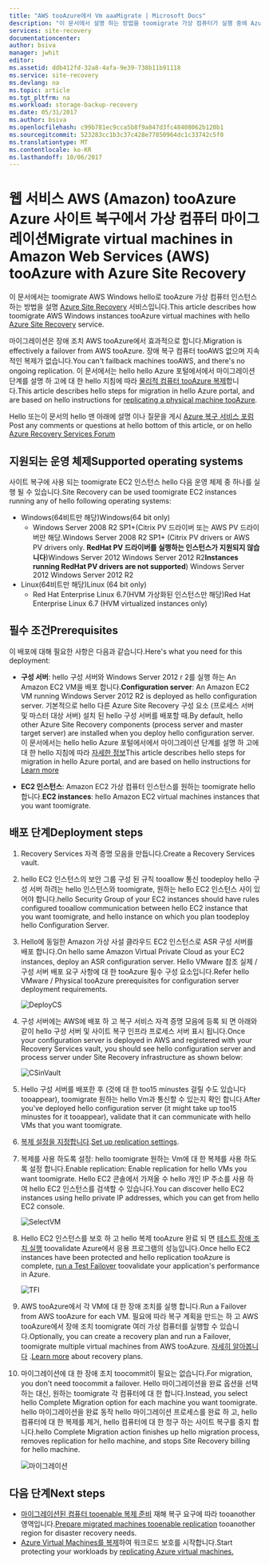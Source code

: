```yaml
---
title: "AWS tooAzure에서 Vm aaaMigrate | Microsoft Docs"
description: "이 문서에서 설명 하는 방법을 toomigrate 가상 컴퓨터가 실행 중에 Azure Site Recovery를 사용 하 여 웹 서비스 AWS (Amazon) tooAzure 합니다."
services: site-recovery
documentationcenter: 
author: bsiva
manager: jwhit
editor: 
ms.assetid: ddb412fd-32a8-4afa-9e39-738b11b91118
ms.service: site-recovery
ms.devlang: na
ms.topic: article
ms.tgt_pltfrm: na
ms.workload: storage-backup-recovery
ms.date: 05/31/2017
ms.author: bsiva
ms.openlocfilehash: c99b781ec9cca5b8f9a847d3fc48408062b120b1
ms.sourcegitcommit: 523283cc1b3c37c428e77850964dc1c33742c5f0
ms.translationtype: MT
ms.contentlocale: ko-KR
ms.lasthandoff: 10/06/2017
---
```

# <a name="migrate-virtual-machines-in-amazon-web-services-aws-tooazure-with-azure-site-recovery"></a><span data-ttu-id="59b66-103">웹 서비스 AWS (Amazon) tooAzure Azure 사이트 복구에서 가상 컴퓨터 마이그레이션</span><span class="sxs-lookup"><span data-stu-id="59b66-103">Migrate virtual machines in Amazon Web Services (AWS) tooAzure with Azure Site Recovery</span></span>

<span data-ttu-id="59b66-104">이 문서에서는 toomigrate AWS Windows hello로 tooAzure 가상 컴퓨터 인스턴스 하는 방법을 설명 [Azure Site Recovery](site-recovery-overview.md) 서비스입니다.</span><span class="sxs-lookup"><span data-stu-id="59b66-104">This article describes how toomigrate AWS Windows instances tooAzure virtual machines with hello [Azure Site Recovery](site-recovery-overview.md) service.</span></span>

<span data-ttu-id="59b66-105">마이그레이션은 장애 조치 AWS tooAzure에서 효과적으로 합니다.</span><span class="sxs-lookup"><span data-stu-id="59b66-105">Migration is effectively a failover from AWS tooAzure.</span></span> <span data-ttu-id="59b66-106">장애 복구 컴퓨터 tooAWS 없으며 지속적인 복제가 없습니다.</span><span class="sxs-lookup"><span data-stu-id="59b66-106">You can't failback machines tooAWS, and there's no ongoing replication.</span></span> <span data-ttu-id="59b66-107">이 문서에서는 hello hello Azure 포털에서에서 마이그레이션 단계를 설명 하 고에 대 한 hello 지침에 따라 [물리적 컴퓨터 tooAzure 복제](site-recovery-vmware-to-azure.md)합니다.</span><span class="sxs-lookup"><span data-stu-id="59b66-107">This article describes hello steps for migration in hello Azure portal, and are based on hello instructions for [replicating a physical machine tooAzure](site-recovery-vmware-to-azure.md).</span></span>

<span data-ttu-id="59b66-108">Hello 또는이 문서의 hello 맨 아래에 설명 이나 질문을 게시 [Azure 복구 서비스 포럼](https://social.msdn.microsoft.com/forums/azure/home?forum=hypervrecovmgr)</span><span class="sxs-lookup"><span data-stu-id="59b66-108">Post any comments or questions at hello bottom of this article, or on hello [Azure Recovery Services Forum](https://social.msdn.microsoft.com/forums/azure/home?forum=hypervrecovmgr)</span></span>

## <a name="supported-operating-systems"></a><span data-ttu-id="59b66-109">지원되는 운영 체제</span><span class="sxs-lookup"><span data-stu-id="59b66-109">Supported operating systems</span></span>

<span data-ttu-id="59b66-110">사이트 복구에 사용 되는 toomigrate EC2 인스턴스 hello 다음 운영 체제 중 하나를 실행 될 수 있습니다.</span><span class="sxs-lookup"><span data-stu-id="59b66-110">Site Recovery can be used toomigrate EC2 instances running any of hello following operating systems:</span></span>

- <span data-ttu-id="59b66-111">Windows(64비트만 해당)</span><span class="sxs-lookup"><span data-stu-id="59b66-111">Windows(64 bit only)</span></span>
    - <span data-ttu-id="59b66-112">Windows Server 2008 R2 SP1+(Citrix PV 드라이버 또는 AWS PV 드라이버만 해당.</span><span class="sxs-lookup"><span data-stu-id="59b66-112">Windows Server 2008 R2 SP1+ (Citrix PV drivers or AWS PV drivers only.</span></span> <span data-ttu-id="59b66-113">**RedHat PV 드라이버를 실행하는 인스턴스가 지원되지 않습니다**)Windows Server 2012 Windows Server 2012 R2</span><span class="sxs-lookup"><span data-stu-id="59b66-113">**Instances running RedHat PV drivers are not supported**) Windows Server 2012 Windows Server 2012 R2</span></span>
- <span data-ttu-id="59b66-114">Linux(64비트만 해당)</span><span class="sxs-lookup"><span data-stu-id="59b66-114">Linux (64 bit only)</span></span>
    - <span data-ttu-id="59b66-115">Red Hat Enterprise Linux 6.7(HVM 가상화된 인스턴스만 해당)</span><span class="sxs-lookup"><span data-stu-id="59b66-115">Red Hat Enterprise Linux 6.7 (HVM virtualized instances only)</span></span>

## <a name="prerequisites"></a><span data-ttu-id="59b66-116">필수 조건</span><span class="sxs-lookup"><span data-stu-id="59b66-116">Prerequisites</span></span>

<span data-ttu-id="59b66-117">이 배포에 대해 필요한 사항은 다음과 같습니다.</span><span class="sxs-lookup"><span data-stu-id="59b66-117">Here's what you need for this deployment:</span></span>

* <span data-ttu-id="59b66-118">**구성 서버**: hello 구성 서버와 Windows Server 2012 r 2를 실행 하는 An Amazon EC2 VM을 배포 합니다.</span><span class="sxs-lookup"><span data-stu-id="59b66-118">**Configuration server**: An Amazon EC2 VM running Windows Server 2012 R2 is deployed as hello configuration server.</span></span> <span data-ttu-id="59b66-119">기본적으로 hello 다른 Azure Site Recovery 구성 요소 (프로세스 서버 및 마스터 대상 서버) 설치 된 hello 구성 서버를 배포할 때.</span><span class="sxs-lookup"><span data-stu-id="59b66-119">By default, hello other Azure Site Recovery components (process server and master target server) are installed when you deploy hello configuration server.</span></span> <span data-ttu-id="59b66-120">이 문서에서는 hello hello Azure 포털에서에서 마이그레이션 단계를 설명 하 고에 대 한 hello 지침에 따라 [자세한 정보](site-recovery-components.md)</span><span class="sxs-lookup"><span data-stu-id="59b66-120">This article describes hello steps for migration in hello Azure portal, and are based on hello instructions for  [Learn more](site-recovery-components.md)</span></span>

* <span data-ttu-id="59b66-121">**EC2 인스턴스**: Amazon EC2 가상 컴퓨터 인스턴스를 원하는 toomigrate hello 합니다.</span><span class="sxs-lookup"><span data-stu-id="59b66-121">**EC2 instances**: hello Amazon EC2 virtual machines instances that you want toomigrate.</span></span>

## <a name="deployment-steps"></a><span data-ttu-id="59b66-122">배포 단계</span><span class="sxs-lookup"><span data-stu-id="59b66-122">Deployment steps</span></span>

1. <span data-ttu-id="59b66-123">Recovery Services 자격 증명 모음을 만듭니다.</span><span class="sxs-lookup"><span data-stu-id="59b66-123">Create a Recovery Services vault.</span></span>
2. <span data-ttu-id="59b66-124">hello EC2 인스턴스의 보안 그룹 구성 된 규칙 tooallow 통신 toodeploy hello 구성 서버 하려는 hello 인스턴스와 toomigrate, 원하는 hello EC2 인스턴스 사이 있어야 합니다.</span><span class="sxs-lookup"><span data-stu-id="59b66-124">hello Security Group of your EC2 instances should have rules configured tooallow communication between hello EC2 instance that you want toomigrate, and hello instance on which you plan toodeploy hello Configuration Server.</span></span>

3. <span data-ttu-id="59b66-125">Hello에 동일한 Amazon 가상 사설 클라우드 EC2 인스턴스로 ASR 구성 서버를 배포 합니다.</span><span class="sxs-lookup"><span data-stu-id="59b66-125">On hello same Amazon Virtual Private Cloud as your EC2 instances, deploy an ASR configuration server.</span></span> <span data-ttu-id="59b66-126">Hello VMware 참조 실제 / 구성 서버 배포 요구 사항에 대 한 tooAzure 필수 구성 요소입니다.</span><span class="sxs-lookup"><span data-stu-id="59b66-126">Refer hello VMware / Physical tooAzure prerequisites for configuration server deployment requirements.</span></span>

    ![DeployCS](./media/site-recovery-migrate-aws-to-azure/migration_pic2.png)

4.  <span data-ttu-id="59b66-128">구성 서버에는 AWS에 배포 하 고 복구 서비스 자격 증명 모음에 등록 되 면 아래와 같이 hello 구성 서버 및 사이트 복구 인프라 프로세스 서버 표시 됩니다.</span><span class="sxs-lookup"><span data-stu-id="59b66-128">Once your configuration server is deployed in AWS and registered with your Recovery Services vault, you should see hello configuration server and process server under Site Recovery infrastructure as shown below:</span></span>

    ![CSinVault](./media/site-recovery-migrate-aws-to-azure/migration_pic3.png)

5. <span data-ttu-id="59b66-130">Hello 구성 서버를 배포한 후 (것에 대 한 too15 minustes 걸릴 수도 있습니다 tooappear), toomigrate 원하는 hello Vm과 통신할 수 있는지 확인 합니다.</span><span class="sxs-lookup"><span data-stu-id="59b66-130">After you've deployed hello configuration server (it might take up too15 minustes for it tooappear), validate that it can communicate with hello VMs that you want toomigrate.</span></span>

6. <span data-ttu-id="59b66-131">[복제 설정을 지정합니다](site-recovery-setup-replication-settings-vmware.md).</span><span class="sxs-lookup"><span data-stu-id="59b66-131">[Set up replication settings](site-recovery-setup-replication-settings-vmware.md).</span></span>

7. <span data-ttu-id="59b66-132">복제를 사용 하도록 설정: hello toomigrate 원하는 Vm에 대 한 복제를 사용 하도록 설정 합니다.</span><span class="sxs-lookup"><span data-stu-id="59b66-132">Enable replication: Enable replication for hello VMs you want toomigrate.</span></span> <span data-ttu-id="59b66-133">Hello EC2 콘솔에서 가져올 수 hello 개인 IP 주소를 사용 하 여 hello EC2 인스턴스를 검색할 수 있습니다.</span><span class="sxs-lookup"><span data-stu-id="59b66-133">You can discover hello EC2 instances using hello private IP addresses, which you can get from hello EC2 console.</span></span>

    ![SelectVM](./media/site-recovery-migrate-aws-to-azure/migration_pic4.png)

8. <span data-ttu-id="59b66-135">Hello EC2 인스턴스를 보호 하 고 hello 복제 tooAzure 완료 되 면 [테스트 장애 조치 실행](site-recovery-test-failover-to-azure.md) toovalidate Azure에서 응용 프로그램의 성능입니다.</span><span class="sxs-lookup"><span data-stu-id="59b66-135">Once hello EC2 instances have been protected and hello replication tooAzure is complete, [run a Test Failover](site-recovery-test-failover-to-azure.md) toovalidate your application's performance in Azure.</span></span>

    ![TFI](./media/site-recovery-migrate-aws-to-azure/migration_pic5.png)

9. <span data-ttu-id="59b66-137">AWS tooAzure에서 각 VM에 대 한 장애 조치를 실행 합니다.</span><span class="sxs-lookup"><span data-stu-id="59b66-137">Run a Failover from AWS tooAzure for each VM.</span></span> <span data-ttu-id="59b66-138">필요에 따라 복구 계획을 만드는 하 고 AWS tooAzure에서 장애 조치 toomigrate 여러 가상 컴퓨터를 실행할 수 있습니다.</span><span class="sxs-lookup"><span data-stu-id="59b66-138">Optionally, you can create a recovery plan and run a Failover, toomigrate multiple virtual machines from AWS tooAzure.</span></span> <span data-ttu-id="59b66-139">[자세히 알아봅니다](site-recovery-create-recovery-plans.md) .</span><span class="sxs-lookup"><span data-stu-id="59b66-139">[Learn more](site-recovery-create-recovery-plans.md) about recovery plans.</span></span>

10. <span data-ttu-id="59b66-140">마이그레이션에 대 한 장애 조치 toocommit이 필요는 없습니다.</span><span class="sxs-lookup"><span data-stu-id="59b66-140">For migration, you don't need toocommit a failover.</span></span> <span data-ttu-id="59b66-141">Hello 마이그레이션을 완료 옵션을 선택 하는 대신, 원하는 toomigrate 각 컴퓨터에 대 한 합니다.</span><span class="sxs-lookup"><span data-stu-id="59b66-141">Instead, you select hello Complete Migration option for each machine you want toomigrate.</span></span> <span data-ttu-id="59b66-142">hello 마이그레이션을 완료 동작 hello 마이그레이션 프로세스를 완료 하 고, hello 컴퓨터에 대 한 복제를 제거, hello 컴퓨터에 대 한 청구 하는 사이트 복구를 중지 합니다.</span><span class="sxs-lookup"><span data-stu-id="59b66-142">hello Complete Migration action finishes up hello migration process, removes replication for hello machine, and stops Site Recovery billing for hello machine.</span></span>

    ![마이그레이션](./media/site-recovery-migrate-aws-to-azure/migration_pic6.png)

## <a name="next-steps"></a><span data-ttu-id="59b66-144">다음 단계</span><span class="sxs-lookup"><span data-stu-id="59b66-144">Next steps</span></span>

- <span data-ttu-id="59b66-145">[마이그레이션된 컴퓨터 tooenable 복제 준비](site-recovery-azure-to-azure-after-migration.md) 재해 복구 요구에 따라 tooanother 영역입니다.</span><span class="sxs-lookup"><span data-stu-id="59b66-145">[Prepare migrated machines tooenable replication](site-recovery-azure-to-azure-after-migration.md) tooanother region for disaster recovery needs.</span></span>
- <span data-ttu-id="59b66-146">[Azure Virtual Machines를 복제](site-recovery-azure-to-azure.md)하여 워크로드 보호를 시작합니다.</span><span class="sxs-lookup"><span data-stu-id="59b66-146">Start protecting your workloads by [replicating Azure virtual machines.](site-recovery-azure-to-azure.md)</span></span>
